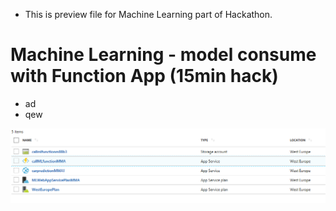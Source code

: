 - This is preview file for Machine Learning part of Hackathon.

# Machine Learning - model consume with Function App (15min hack)

- ad
- qew



![img0.png](img/01portal.png)